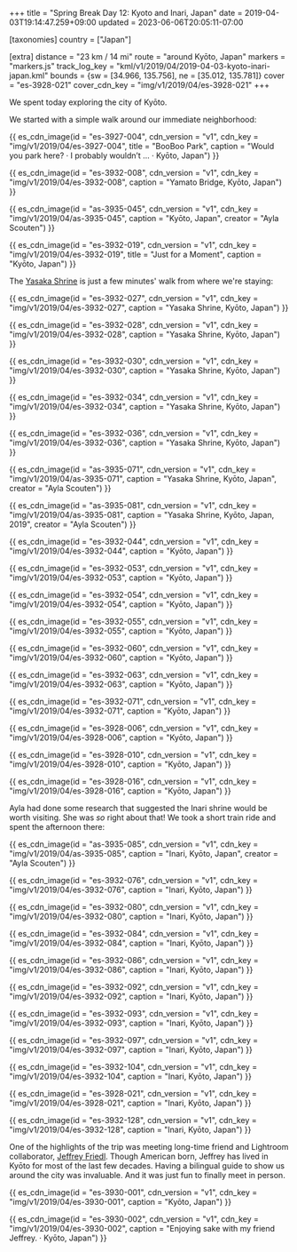 +++
title = "Spring Break Day 12: Kyoto and Inari, Japan"
date = 2019-04-03T19:14:47.259+09:00
updated = 2023-06-06T20:05:11-07:00

[taxonomies]
country = ["Japan"]

[extra]
distance = "23 km / 14 mi"
route = "around Kyōto, Japan"
markers = "markers.js"
track_log_key = "kml/v1/2019/04/2019-04-03-kyoto-inari-japan.kml"
bounds = {sw = [34.966, 135.756], ne = [35.012, 135.781]}
cover = "es-3928-021"
cover_cdn_key = "img/v1/2019/04/es-3928-021"
+++

We spent today exploring the city of Kyōto.

<!-- more -->

We started with a simple walk around our immediate neighborhood:

{{ es_cdn_image(id = "es-3927-004", cdn_version = "v1", cdn_key = "img/v1/2019/04/es-3927-004", title = "BooBoo Park", caption = "Would you park here? · I probably wouldn’t … · Kyōto, Japan") }}

{{ es_cdn_image(id = "es-3932-008", cdn_version = "v1", cdn_key = "img/v1/2019/04/es-3932-008", caption = "Yamato Bridge, Kyōto, Japan") }}

{{ es_cdn_image(id = "as-3935-045", cdn_version = "v1", cdn_key = "img/v1/2019/04/as-3935-045", caption = "Kyōto, Japan", creator = "Ayla Scouten") }}

{{ es_cdn_image(id = "es-3932-019", cdn_version = "v1", cdn_key = "img/v1/2019/04/es-3932-019", title = "Just for a Moment", caption = "Kyōto, Japan") }}

The [Yasaka Shrine](https://en.wikipedia.org/wiki/Yasaka_Shrine) is just a few minutes' walk from where we're staying:

{{ es_cdn_image(id = "es-3932-027", cdn_version = "v1", cdn_key = "img/v1/2019/04/es-3932-027", caption = "Yasaka Shrine, Kyōto, Japan") }}

{{ es_cdn_image(id = "es-3932-028", cdn_version = "v1", cdn_key = "img/v1/2019/04/es-3932-028", caption = "Yasaka Shrine, Kyōto, Japan") }}

{{ es_cdn_image(id = "es-3932-030", cdn_version = "v1", cdn_key = "img/v1/2019/04/es-3932-030", caption = "Yasaka Shrine, Kyōto, Japan") }}

{{ es_cdn_image(id = "es-3932-034", cdn_version = "v1", cdn_key = "img/v1/2019/04/es-3932-034", caption = "Yasaka Shrine, Kyōto, Japan") }}

{{ es_cdn_image(id = "es-3932-036", cdn_version = "v1", cdn_key = "img/v1/2019/04/es-3932-036", caption = "Yasaka Shrine, Kyōto, Japan") }}

{{ es_cdn_image(id = "as-3935-071", cdn_version = "v1", cdn_key = "img/v1/2019/04/as-3935-071", caption = "Yasaka Shrine, Kyōto, Japan", creator = "Ayla Scouten") }}

{{ es_cdn_image(id = "as-3935-081", cdn_version = "v1", cdn_key = "img/v1/2019/04/as-3935-081", caption = "Yasaka Shrine, Kyōto, Japan, 2019", creator = "Ayla Scouten") }}

{{ es_cdn_image(id = "es-3932-044", cdn_version = "v1", cdn_key = "img/v1/2019/04/es-3932-044", caption = "Kyōto, Japan") }}

{{ es_cdn_image(id = "es-3932-053", cdn_version = "v1", cdn_key = "img/v1/2019/04/es-3932-053", caption = "Kyōto, Japan") }}

{{ es_cdn_image(id = "es-3932-054", cdn_version = "v1", cdn_key = "img/v1/2019/04/es-3932-054", caption = "Kyōto, Japan") }}

{{ es_cdn_image(id = "es-3932-055", cdn_version = "v1", cdn_key = "img/v1/2019/04/es-3932-055", caption = "Kyōto, Japan") }}

{{ es_cdn_image(id = "es-3932-060", cdn_version = "v1", cdn_key = "img/v1/2019/04/es-3932-060", caption = "Kyōto, Japan") }}

{{ es_cdn_image(id = "es-3932-063", cdn_version = "v1", cdn_key = "img/v1/2019/04/es-3932-063", caption = "Kyōto, Japan") }}

{{ es_cdn_image(id = "es-3932-071", cdn_version = "v1", cdn_key = "img/v1/2019/04/es-3932-071", caption = "Kyōto, Japan") }}

{{ es_cdn_image(id = "es-3928-006", cdn_version = "v1", cdn_key = "img/v1/2019/04/es-3928-006", caption = "Kyōto, Japan") }}

{{ es_cdn_image(id = "es-3928-010", cdn_version = "v1", cdn_key = "img/v1/2019/04/es-3928-010", caption = "Kyōto, Japan") }}

{{ es_cdn_image(id = "es-3928-016", cdn_version = "v1", cdn_key = "img/v1/2019/04/es-3928-016", caption = "Kyōto, Japan") }}

Ayla had done some research that suggested the Inari shrine would be worth visiting. She was _so_ right about that! We took a short train ride and spent the afternoon there:

{{ es_cdn_image(id = "as-3935-085", cdn_version = "v1", cdn_key = "img/v1/2019/04/as-3935-085", caption = "Inari, Kyōto, Japan", creator = "Ayla Scouten") }}

{{ es_cdn_image(id = "es-3932-076", cdn_version = "v1", cdn_key = "img/v1/2019/04/es-3932-076", caption = "Inari, Kyōto, Japan") }}

{{ es_cdn_image(id = "es-3932-080", cdn_version = "v1", cdn_key = "img/v1/2019/04/es-3932-080", caption = "Inari, Kyōto, Japan") }}

{{ es_cdn_image(id = "es-3932-084", cdn_version = "v1", cdn_key = "img/v1/2019/04/es-3932-084", caption = "Inari, Kyōto, Japan") }}

{{ es_cdn_image(id = "es-3932-086", cdn_version = "v1", cdn_key = "img/v1/2019/04/es-3932-086", caption = "Inari, Kyōto, Japan") }}

{{ es_cdn_image(id = "es-3932-092", cdn_version = "v1", cdn_key = "img/v1/2019/04/es-3932-092", caption = "Inari, Kyōto, Japan") }}

{{ es_cdn_image(id = "es-3932-093", cdn_version = "v1", cdn_key = "img/v1/2019/04/es-3932-093", caption = "Inari, Kyōto, Japan") }}

{{ es_cdn_image(id = "es-3932-097", cdn_version = "v1", cdn_key = "img/v1/2019/04/es-3932-097", caption = "Inari, Kyōto, Japan") }}

{{ es_cdn_image(id = "es-3932-104", cdn_version = "v1", cdn_key = "img/v1/2019/04/es-3932-104", caption = "Inari, Kyōto, Japan") }}

{{ es_cdn_image(id = "es-3928-021", cdn_version = "v1", cdn_key = "img/v1/2019/04/es-3928-021", caption = "Inari, Kyōto, Japan") }}

{{ es_cdn_image(id = "es-3932-128", cdn_version = "v1", cdn_key = "img/v1/2019/04/es-3932-128", caption = "Inari, Kyōto, Japan") }}

One of the highlights of the trip was meeting long-time friend and Lightroom collaborator, [Jeffrey Friedl](http://regex.info). Though American born, Jeffrey has lived in Kyōto for most of the last few decades. Having a bilingual guide to show us around the city was invaluable. And it was just fun to finally meet in person.

{{ es_cdn_image(id = "es-3930-001", cdn_version = "v1", cdn_key = "img/v1/2019/04/es-3930-001", caption = "Kyōto, Japan") }}

{{ es_cdn_image(id = "es-3930-002", cdn_version = "v1", cdn_key = "img/v1/2019/04/es-3930-002", caption = "Enjoying sake with my friend Jeffrey. · Kyōto, Japan") }}
